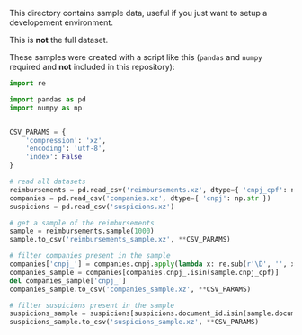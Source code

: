 This directory contains sample data, useful if you just want to setup a developement environment.

This is **not** the full dataset.

These samples were created with a script like this (`pandas` and `numpy` required and **not** included in this repository):


```python
import re

import pandas as pd
import numpy as np


CSV_PARAMS = {
    'compression': 'xz',
    'encoding': 'utf-8',
    'index': False
}

# read all datasets
reimbursements = pd.read_csv('reimbursements.xz', dtype={ 'cnpj_cpf': np.str, 'reimbursement_numbers': np.str })
companies = pd.read_csv('companies.xz', dtype={ 'cnpj': np.str })
suspicions = pd.read_csv('suspicions.xz')

# get a sample of the reimbursements
sample = reimbursements.sample(1000)
sample.to_csv('reimbursements_sample.xz', **CSV_PARAMS)

# filter companies present in the sample
companies['cnpj_'] = companies.cnpj.apply(lambda x: re.sub(r'\D', '', x))
companies_sample = companies[companies.cnpj_.isin(sample.cnpj_cpf)]
del companies_sample['cnpj_']
companies_sample.to_csv('companies_sample.xz', **CSV_PARAMS)

# filter suspicions present in the sample
suspicions_sample = suspicions[suspicions.document_id.isin(sample.document_id)]
suspicions_sample.to_csv('suspicions_sample.xz', **CSV_PARAMS)
```
